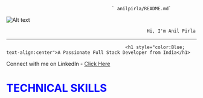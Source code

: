 
                                           ` anilpirla/README.md`

![Alt text](https://raw.githubusercontent.com/PolarBearGG/PolarBearGG/master/web-developer.gif )











                                                        Hi, I'm Anil Pirla




__________________________________________________________________________________________________________________________________________________

                                                <h1 style="color:Blue; text-align:center">A Passionate Full Stack Developer from India</h1>
                                                              
Connect with me on LinkedIn - <a href="https://www.linkedin.com/in/anils12/">Click Here</a>
<h1 style = "color:Blue">TECHNICAL SKILLS</h1>





<!---
anilpirlaccbp/anilpirlaccbp is a ✨ special ✨ repository because its `README.md` (this file) appears on your GitHub profile.
You can click the Preview link to take a look at your changes.
--->
